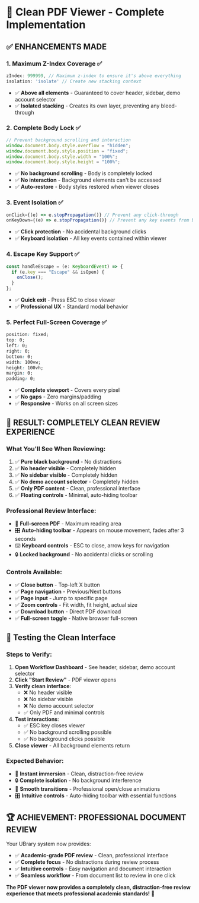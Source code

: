 # 🎯 Clean PDF Viewer - Complete Implementation

## ✅ **ENHANCEMENTS MADE**

### 1. **Maximum Z-Index Coverage** ✅

```typescript
zIndex: 999999, // Maximum z-index to ensure it's above everything
isolation: 'isolate' // Create new stacking context
```

- ✅ **Above all elements** - Guaranteed to cover header, sidebar, demo account selector
- ✅ **Isolated stacking** - Creates its own layer, preventing any bleed-through

### 2. **Complete Body Lock** ✅

```typescript
// Prevent background scrolling and interaction
window.document.body.style.overflow = "hidden";
window.document.body.style.position = "fixed";
window.document.body.style.width = "100%";
window.document.body.style.height = "100%";
```

- ✅ **No background scrolling** - Body is completely locked
- ✅ **No interaction** - Background elements can't be accessed
- ✅ **Auto-restore** - Body styles restored when viewer closes

### 3. **Event Isolation** ✅

```typescript
onClick={(e) => e.stopPropagation()} // Prevent any click-through
onKeyDown={(e) => e.stopPropagation()} // Prevent any key events from bubbling
```

- ✅ **Click protection** - No accidental background clicks
- ✅ **Keyboard isolation** - All key events contained within viewer

### 4. **Escape Key Support** ✅

```typescript
const handleEscape = (e: KeyboardEvent) => {
  if (e.key === "Escape" && isOpen) {
    onClose();
  }
};
```

- ✅ **Quick exit** - Press ESC to close viewer
- ✅ **Professional UX** - Standard modal behavior

### 5. **Perfect Full-Screen Coverage** ✅

```css
position: fixed;
top: 0;
left: 0;
right: 0;
bottom: 0;
width: 100vw;
height: 100vh;
margin: 0;
padding: 0;
```

- ✅ **Complete viewport** - Covers every pixel
- ✅ **No gaps** - Zero margins/padding
- ✅ **Responsive** - Works on all screen sizes

## 🎯 **RESULT: COMPLETELY CLEAN REVIEW EXPERIENCE**

### **What You'll See When Reviewing**:

1. ✅ **Pure black background** - No distractions
2. ✅ **No header visible** - Completely hidden
3. ✅ **No sidebar visible** - Completely hidden
4. ✅ **No demo account selector** - Completely hidden
5. ✅ **Only PDF content** - Clean, professional interface
6. ✅ **Floating controls** - Minimal, auto-hiding toolbar

### **Professional Review Interface**:

- 📄 **Full-screen PDF** - Maximum reading area
- 🎛️ **Auto-hiding toolbar** - Appears on mouse movement, fades after 3 seconds
- ⌨️ **Keyboard controls** - ESC to close, arrow keys for navigation
- 🔒 **Locked background** - No accidental clicks or scrolling

### **Controls Available**:

- ✅ **Close button** - Top-left X button
- ✅ **Page navigation** - Previous/Next buttons
- ✅ **Page input** - Jump to specific page
- ✅ **Zoom controls** - Fit width, fit height, actual size
- ✅ **Download button** - Direct PDF download
- ✅ **Full-screen toggle** - Native browser full-screen

## 🚀 **Testing the Clean Interface**

### **Steps to Verify**:

1. **Open Workflow Dashboard** - See header, sidebar, demo account selector
2. **Click "Start Review"** - PDF viewer opens
3. **Verify clean interface**:
   - ❌ No header visible
   - ❌ No sidebar visible
   - ❌ No demo account selector
   - ✅ Only PDF and minimal controls
4. **Test interactions**:
   - ✅ ESC key closes viewer
   - ✅ No background scrolling possible
   - ✅ No background clicks possible
5. **Close viewer** - All background elements return

### **Expected Behavior**:

- 🎯 **Instant immersion** - Clean, distraction-free review
- 🔒 **Complete isolation** - No background interference
- 💫 **Smooth transitions** - Professional open/close animations
- 🎛️ **Intuitive controls** - Auto-hiding toolbar with essential functions

## 🏆 **ACHIEVEMENT: PROFESSIONAL DOCUMENT REVIEW**

Your UBrary system now provides:

- ✅ **Academic-grade PDF review** - Clean, professional interface
- ✅ **Complete focus** - No distractions during review process
- ✅ **Intuitive controls** - Easy navigation and document interaction
- ✅ **Seamless workflow** - From document list to review in one click

**The PDF viewer now provides a completely clean, distraction-free review experience that meets professional academic standards!** 🎉
